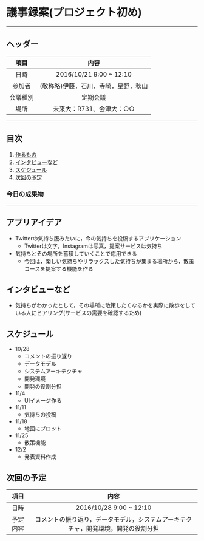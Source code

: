 # 議事録案(プロジェクト初め)
---
## ヘッダー
|項目|内容|
|:--:|:--:|
| 日時 | 2016/10/21  9:00 ~ 12:10|
| 参加者 | (敬称略)伊藤，石川，寺崎，星野，秋山 |
| 会議種別 | 定期会議 |
| 場所 | 未来大：R731、会津大：○○ |

---
## 目次
1. [作るもの](#anchar1)
2. [インタビューなど](#anchar2)
3. [スケジュール](#anchar3)
4. [次回の予定](#anchar4)

### 今日の成果物

---

## <div id="anchar1"/>アプリアイデア
- Twitterの気持ち版みたいに，今の気持ちを投稿するアプリケーション
  - Twitterは文字，Instagramは写真，提案サービスは気持ち
- 気持ちとその場所を蓄積していくことで応用できる
  - 今回は，楽しい気持ちやリラックスした気持ちが集まる場所から，散策コースを提案する機能を作る

## <div id="anchar2"/>インタビューなど
- 気持ちがわかったとして，その場所に散策したくなるかを実際に散歩をしている人にヒアリング(サービスの需要を確認するため)

## <div id="anchar3"/>スケジュール
- 10/28
  - コメントの振り返り
  - データモデル
  - システムアーキテクチャ
  - 開発環境
  - 開発の役割分担
- 11/4
  - UIイメージ作る
- 11/11
  - 気持ちの投稿
- 11/18
  - 地図にプロット
- 11/25
  - 散策機能
- 12/2
  - 発表資料作成

## <div id="anchar4"/>次回の予定
|項目|内容|
|:--:|:--:|
| 日時 | 2016/10/28  9:00 ~ 12:10|
| 予定内容 | コメントの振り返り，データモデル，システムアーキテクチャ，開発環境，開発の役割分担 |

